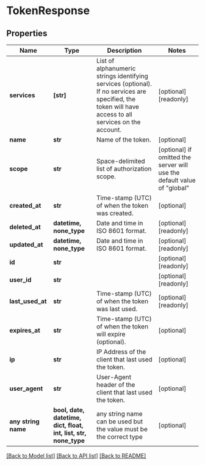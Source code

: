 # TokenResponse


## Properties
Name | Type | Description | Notes
------------ | ------------- | ------------- | -------------
**services** | **[str]** | List of alphanumeric strings identifying services (optional). If no services are specified, the token will have access to all services on the account.  | [optional] [readonly] 
**name** | **str** | Name of the token. | [optional] 
**scope** | **str** | Space-delimited list of authorization scope. | [optional]  if omitted the server will use the default value of "global"
**created_at** | **str** | Time-stamp (UTC) of when the token was created. | [optional] 
**deleted_at** | **datetime, none_type** | Date and time in ISO 8601 format. | [optional] [readonly] 
**updated_at** | **datetime, none_type** | Date and time in ISO 8601 format. | [optional] [readonly] 
**id** | **str** |  | [optional] [readonly] 
**user_id** | **str** |  | [optional] [readonly] 
**last_used_at** | **str** | Time-stamp (UTC) of when the token was last used. | [optional] [readonly] 
**expires_at** | **str** | Time-stamp (UTC) of when the token will expire (optional). | [optional] 
**ip** | **str** | IP Address of the client that last used the token. | [optional] 
**user_agent** | **str** | User-Agent header of the client that last used the token. | [optional] 
**any string name** | **bool, date, datetime, dict, float, int, list, str, none_type** | any string name can be used but the value must be the correct type | [optional]

[[Back to Model list]](../README.md#documentation-for-models) [[Back to API list]](../README.md#documentation-for-api-endpoints) [[Back to README]](../README.md)


